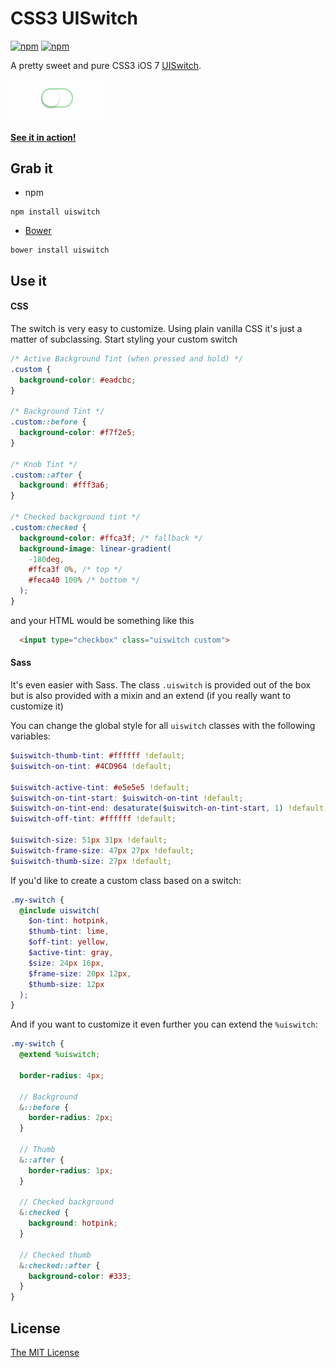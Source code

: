 CSS3 UISwitch
=============

[![npm](https://img.shields.io/npm/v/uiswitch.svg)](https://www.npmjs.com/package/uiswitch)
[![npm](https://img.shields.io/npm/dm/uiswitch.svg)](https://www.npmjs.com/package/uiswitch)

A pretty sweet and pure CSS3 iOS 7 [UISwitch](https://developer.apple.com/library/ios/documentation/uikit/reference/uiswitch_class/Reference/Reference.html).

![image](uiswitch-demo.gif)

#### [See it in action!](http://codepen.io/cbp/pen/FLdjI)

## Grab it

- npm

```
npm install uiswitch
```

- [Bower](http://bower.io/)

```
bower install uiswitch
```

## Use it

#### CSS

The switch is very easy to customize. Using plain vanilla CSS it's just a matter of subclassing. Start styling your custom switch

```css
/* Active Background Tint (when pressed and hold) */
.custom {
  background-color: #eadcbc;
}

/* Background Tint */
.custom::before {
  background-color: #f7f2e5;
}

/* Knob Tint */
.custom::after {
  background: #fff3a6;
}

/* Checked background tint */
.custom:checked {
  background-color: #ffca3f; /* fallback */
  background-image: linear-gradient(
    -180deg,
    #ffca3f 0%, /* top */
    #feca40 100% /* bottom */
  );
}
```

and your HTML would be something like this

```html
  <input type="checkbox" class="uiswitch custom">
```

#### Sass

It's even easier with Sass. The class `.uiswitch` is provided out of the box but is also provided with a mixin and an extend (if you really want to customize it)

You can change the global style for all `uiswitch` classes with the following variables:

```scss
$uiswitch-thumb-tint: #ffffff !default;
$uiswitch-on-tint: #4CD964 !default;

$uiswitch-active-tint: #e5e5e5 !default;
$uiswitch-on-tint-start: $uiswitch-on-tint !default;
$uiswitch-on-tint-end: desaturate($uiswitch-on-tint-start, 1) !default;
$uiswitch-off-tint: #ffffff !default;

$uiswitch-size: 51px 31px !default;
$uiswitch-frame-size: 47px 27px !default;
$uiswitch-thumb-size: 27px !default;
```

If you'd like to create a custom class based on a switch:

```scss
.my-switch {
  @include uiswitch(
    $on-tint: hotpink,
    $thumb-tint: lime,
    $off-tint: yellow,
    $active-tint: gray,
    $size: 24px 16px,
    $frame-size: 20px 12px,
    $thumb-size: 12px
  );
}
```

And if you want to customize it even further you can extend the `%uiswitch`:

```scss
.my-switch {
  @extend %uiswitch;

  border-radius: 4px;

  // Background
  &::before {
    border-radius: 2px;
  }

  // Thumb
  &::after {
    border-radius: 1px;
  }

  // Checked background
  &:checked {
    background: hotpink;
  }

  // Checked thumb
  &:checked::after {
    background-color: #333;
  }
}
```

## License

[The MIT License](LICENSE)
